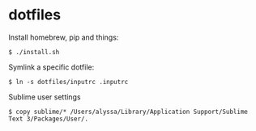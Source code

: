 # dotfiles

Install homebrew, pip and things:

    $ ./install.sh

Symlink a specific dotfile:

    $ ln -s dotfiles/inputrc .inputrc

Sublime user settings

    $ copy sublime/* /Users/alyssa/Library/Application Support/Sublime Text 3/Packages/User/.